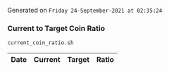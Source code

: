 Generated on `Friday 24-September-2021 at 02:35:24`

### Current to Target Coin Ratio
`current_coin_ratio.sh`

Date|Current|Target|Ratio
---|---|---|---
